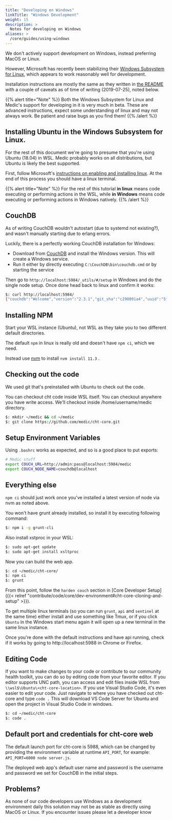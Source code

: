 ```yaml
---
title: "Developing on Windows"
linkTitle: "Windows Development"
weight: 15
description: >
  Notes for developing on Windows
aliases: >
  /core/guides/using-windows
---
```


We don't actively support development on Windows, instead preferring MacOS or Linux.

However, Microsoft has recently been stabilizing their [Windows Subsystem for Linux](https://docs.microsoft.com/en-us/windows/wsl/about), which appears to work reasonably well for development.

Installation instructions are mostly the same as they written in [the README](https://github.com/medic/cht-core/blob/master/README.md) with a couple of caveats as of time of writing (2019-07-25), noted below.

{{% alert title="Note" %}}
Both the Windows Subsystem for Linux and Medic's support for developing in it is very much in beta. These are advanced instructions, expect some understanding of linux and may not always work. Be patient and raise bugs as you find them!
{{% /alert %}}

## Installing Ubuntu in the Windows Subsystem for Linux.

For the rest of this document we're going to presume that you're using Ubuntu (18.04) in WSL. Medic probably works on all distributions, but Ubuntu is likely the best supported.

First, follow Microsoft's [instructions on enabling and installing linux](https://docs.microsoft.com/en-us/windows/wsl/install-win10). At the end of this process you should have a linux terminal.

{{% alert title="Note" %}}
For the rest of this tutorial **in linux** means code executing or performing actions in the WSL, while **in Windows** means code executing or performing actions in Windows natively.
{{% /alert %}}


## CouchDB

As of writing CouchDB wouldn't autostart (due to systemd not existing?), and wasn't manually starting due to erlang errors.

Luckily, there is a perfectly working CouchDB installation for Windows:
 - Download from [CouchDB](https://couchdb.apache.org/#download) and install the Windows version. This will create a Windows service.
 - Run it either by directly executing `C:\CouchDB\bin\couchdb.cmd` or by starting the service

Then go to `http://localhost:5984/_utils/#/setup` in Windows and do the single node setup. Once done head back to linux and confirm it works:

```bash
$: curl http://localhost:5984/
{"couchdb":"Welcome","version":"2.3.1","git_sha":"c298091a4","uuid":"5f60350abaaa11c0131a5630e83ae979","features":["pluggable-storage-engines","scheduler"],"vendor":{"name":"The Apache Software Foundation"}}
```

## Installing NPM
Start your WSL instance (Ubuntu), not WSL as they take you to two different default directories. 

The default `npm` in linux is really old and doesn't have `npm ci`, which we need.

Instead use [nvm](https://github.com/nvm-sh/nvm) to install  `nvm install 11.3` .


## Checking out the code

We used git that's preinstalled with Ubuntu to check out the code.

You can checkout cht code inside WSL itself. You can checkout anywhere you have write access. We'll checkout inside /home/username/medic directory. 

```bash
$: mkdir ~/medic && cd ~/medic
$: git clone https://github.com/medic/cht-core.git
```

## Setup Environment Variables

Using `.bashrc` works as expected, and so is a good place to put exports:

```bash
# Medic stuff
export COUCH_URL=http://admin:pass@localhost:5984/medic
export COUCH_NODE_NAME=couchdb@localhost
```

## Everything else

`npm ci` should just work once you've installed a latest version of node via nvm as noted above.

You won't have grunt already installed, so install it by executing following command: 

```bash
$: npm i -g grunt-cli
```

Also install xstproc in your WSL:
```bash
$: sudo apt-get update
$: sudo apt-get install xsltproc
```

Now you can build the web app. 

```bash
$: cd ~/medic/cht-core/
$: npm ci
$: grunt
```

From this point, follow the `harden couch` section in [Core Developer Setup]({{< relref "contribute/code/core/dev-environment#cht-core-cloning-and-setup" >}}).


To get multiple linux terminals (so you can run `grunt`, `api` and `sentinel` at the same time) either install and use something like Tmux, or if you click `Ubuntu` in the Windows start menu again it will open up a new terminal in the same linux instance.

Once you're done with the default instructions and have api running, check if it works by going to http://localhost:5988 in Chrome or Firefox.

## Editing Code
If you want to make changes to your code or contribute to our community health toolkit, you can do so by editing code from your favorite editor. If you editor supports UNC path, you can access and edit files inside WSL from `\\wsl$\Ubuntu\<cht-core-location>`. If you use Visual Studio Code, it's even easier to edit your code. Just navigate to where you have checked out cht-core and type `code .` This will download VS Code Server for Ubuntu and open the project in Visual Studio Code in windows. 

```bash
$: cd ~/medic/cht-core
$: code .
```

## Default port and credentials for cht-core web
The default launch port for cht-core is 5988, which can be changed by providing the environment variable at runtime `API_PORT`, for example: `API_PORT=6000 node server.js`.

The deployed web app's default user name and password is the username and password we set for CouchDB in the initial steps.

## Problems?
As none of our code developers use Windows as a development environment daily this solution may not be as stable as directly using MacOS or Linux. If you encounter issues please let a developer know

